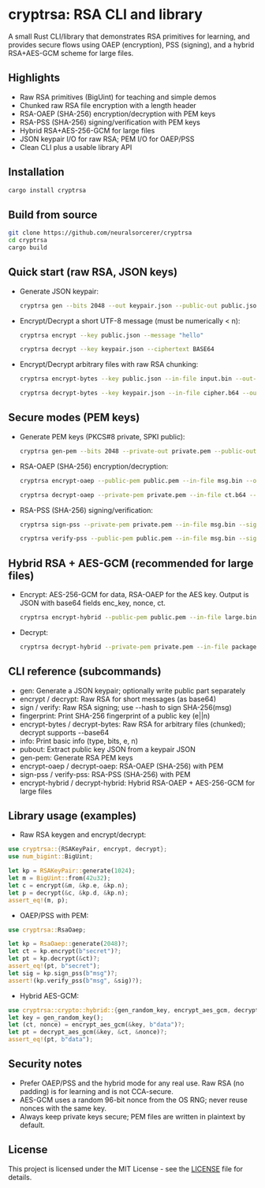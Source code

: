# cryptrsa: RSA CLI and library

A small Rust CLI/library that demonstrates RSA primitives for learning, and provides secure flows using OAEP (encryption), PSS (signing), and a hybrid RSA+AES-GCM scheme for large files.

## Highlights

- Raw RSA primitives (BigUint) for teaching and simple demos
- Chunked raw RSA file encryption with a length header
- RSA-OAEP (SHA-256) encryption/decryption with PEM keys
- RSA-PSS (SHA-256) signing/verification with PEM keys
- Hybrid RSA+AES-256-GCM for large files
- JSON keypair I/O for raw RSA; PEM I/O for OAEP/PSS
- Clean CLI plus a usable library API

## Installation

```bash
cargo install cryptrsa
```

## Build from source

```bash
git clone https://github.com/neuralsorcerer/cryptrsa
cd cryptrsa
cargo build
```

## Quick start (raw RSA, JSON keys)

- Generate JSON keypair:
  ```bash
  cryptrsa gen --bits 2048 --out keypair.json --public-out public.json
  ```
- Encrypt/Decrypt a short UTF-8 message (must be numerically < n):
  ```bash
  cryptrsa encrypt --key public.json --message "hello"

  cryptrsa decrypt --key keypair.json --ciphertext BASE64
  ```
- Encrypt/Decrypt arbitrary files with raw RSA chunking:
  ```bash
  cryptrsa encrypt-bytes --key public.json --in-file input.bin --out-file cipher.b64

  cryptrsa decrypt-bytes --key keypair.json --in-file cipher.b64 --out-file output.bin --base64
  ```
## Secure modes (PEM keys)

- Generate PEM keys (PKCS#8 private, SPKI public):
  ```bash
  cryptrsa gen-pem --bits 2048 --private-out private.pem --public-out public.pem
  ```
- RSA-OAEP (SHA-256) encryption/decryption:
  ```bash
  cryptrsa encrypt-oaep --public-pem public.pem --in-file msg.bin --out-file ct.b64

  cryptrsa decrypt-oaep --private-pem private.pem --in-file ct.b64 --out-file msg.bin
  ```
- RSA-PSS (SHA-256) signing/verification:
  ```bash
  cryptrsa sign-pss --private-pem private.pem --in-file msg.bin --sig-out sig.b64

  cryptrsa verify-pss --public-pem public.pem --in-file msg.bin --sig-file sig.b64
  ```
## Hybrid RSA + AES-GCM (recommended for large files)

- Encrypt: AES-256-GCM for data, RSA-OAEP for the AES key. Output is JSON with base64 fields enc_key, nonce, ct.
  ```bash
  cryptrsa encrypt-hybrid --public-pem public.pem --in-file large.bin --out-file package.json
  ```
- Decrypt:
  ```bash
  cryptrsa decrypt-hybrid --private-pem private.pem --in-file package.json --out-file large.bin
  ```
## CLI reference (subcommands)

- gen: Generate a JSON keypair; optionally write public part separately
- encrypt / decrypt: Raw RSA for short messages (as base64)
- sign / verify: Raw RSA signing; use --hash to sign SHA-256(msg)
- fingerprint: Print SHA-256 fingerprint of a public key (e||n)
- encrypt-bytes / decrypt-bytes: Raw RSA for arbitrary files (chunked); decrypt supports --base64
- info: Print basic info (type, bits, e, n)
- pubout: Extract public key JSON from a keypair JSON
- gen-pem: Generate RSA PEM keys
- encrypt-oaep / decrypt-oaep: RSA-OAEP (SHA-256) with PEM
- sign-pss / verify-pss: RSA-PSS (SHA-256) with PEM
- encrypt-hybrid / decrypt-hybrid: Hybrid RSA-OAEP + AES-256-GCM for large files

## Library usage (examples)

- Raw RSA keygen and encrypt/decrypt:

```rust
use cryptrsa::{RSAKeyPair, encrypt, decrypt};
use num_bigint::BigUint;

let kp = RSAKeyPair::generate(1024);
let m = BigUint::from(42u32);
let c = encrypt(&m, &kp.e, &kp.n);
let p = decrypt(&c, &kp.d, &kp.n);
assert_eq!(m, p);
```

- OAEP/PSS with PEM:

```rust
use cryptrsa::RsaOaep;

let kp = RsaOaep::generate(2048)?;
let ct = kp.encrypt(b"secret")?;
let pt = kp.decrypt(&ct)?;
assert_eq!(pt, b"secret");
let sig = kp.sign_pss(b"msg")?;
assert!(kp.verify_pss(b"msg", &sig)?);
```

- Hybrid AES-GCM:

```rust
use cryptrsa::crypto::hybrid::{gen_random_key, encrypt_aes_gcm, decrypt_aes_gcm};
let key = gen_random_key();
let (ct, nonce) = encrypt_aes_gcm(&key, b"data")?;
let pt = decrypt_aes_gcm(&key, &ct, &nonce)?;
assert_eq!(pt, b"data");
```

## Security notes

- Prefer OAEP/PSS and the hybrid mode for any real use. Raw RSA (no padding) is for learning and is not CCA-secure.
- AES-GCM uses a random 96-bit nonce from the OS RNG; never reuse nonces with the same key.
- Always keep private keys secure; PEM files are written in plaintext by default.

## License

This project is licensed under the MIT License - see the [LICENSE](LICENSE) file for details.
